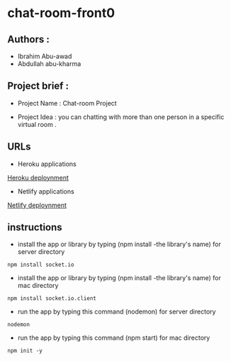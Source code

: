 # chat-room-front0


## Authors : 

- Ibrahim Abu-awad
- Abdullah abu-kharma

## Project brief : 

* Project Name : Chat-room Project 

* Project Idea : you can chatting with more than one person in a specific virtual room .
## URLs

* Heroku applications

[Heroku deploynment](https://abdallah-chat-room-backend.herokuapp.com)

* Netlify applications

[Netlify deploynment](https://ibrahim-abdullah-chatting.netlify.app)




## instructions

* install the app or library by typing (npm install -the library's name) for server directory

```
npm install socket.io
```

* install the app or library by typing (npm install -the library's name) for mac directory

```
npm install socket.io.client
```

* run the app by typing this command (nodemon) for server directory

```
nodemon
```

* run the app by typing this command (npm start) for mac directory

```
npm init -y
```


